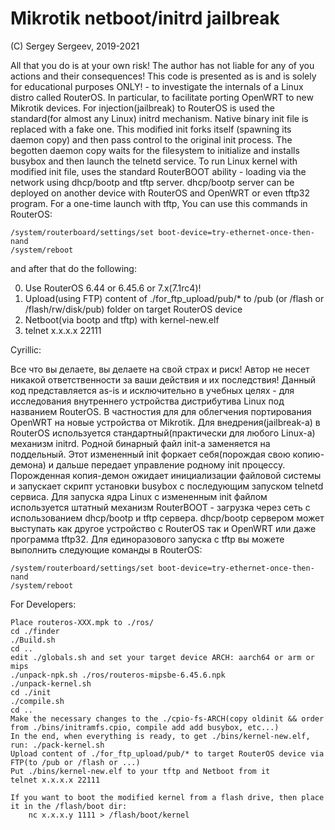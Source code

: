 # Mikrotik netboot/initrd jailbreak

(C) Sergey Sergeev, 2019-2021

All that you do is at your own risk!
The author has not liable for any of you actions and their consequences!
This code is presented as is and is solely for educational purposes ONLY! -
to investigate the internals of a Linux distro called RouterOS.
In particular, to facilitate porting OpenWRT to new Mikrotik devices.
For injection(jailbreak) to RouterOS is used the standard(for almost any Linux)
initrd mechanism. Native binary init file is replaced with a fake one. This modified
init forks itself (spawning its daemon copy) and then pass control to the original init
process. The begotten daemon copy waits for the filesystem to initialize and installs
busybox and then launch the telnetd service. To run Linux kernel with modified init file,
uses the standard RouterBOOT ability - loading via the network using dhcp/bootp and tftp
server. dhcp/bootp server can be deployed on another device with RouterOS and OpenWRT or
even tftp32 program. For a one-time launch with tftp, You can use this commands in RouterOS:

	/system/routerboard/settings/set boot-device=try-ethernet-once-then-nand
	/system/reboot

and after that do the following:

0) Use RouterOS 6.44 or 6.45.6 or 7.x(7.1rc4)!
1) Upload(using FTP) content of ./for_ftp_upload/pub/* to /pub
     (or /flash or /flash/rw/disk/pub) folder on target RouterOS device
2) Netboot(via bootp and tftp) with kernel-new.elf
3) telnet x.x.x.x 22111

Cyrillic:

Все что вы делаете, вы делаете на свой страх и риск!
Автор не несет никакой ответственности за ваши действия и их последствия!
Данный код представляется as-is и исключительно в учебных целях -
для исследования внутреннего устройства дистрибутива Linux под названием
RouterOS. В частностия для для облегчения портирования OpenWRT на новые
устройства от Mikrotik. Для внедрения(jailbreak-а) в RouterOS используется
стандартный(практически для любого Linux-а) механизм initrd. Родной бинарный
файл init-а заменяется на поддельный. Этот измененный init форкает себя(порождая
свою копию-демона) и дальше передает управление родному init процессу. Порожденная
копия-демон ожидает инициализации файловой системы и запускает скрипт установки
busybox с последующим запуском telnetd сервиса. Для запуска ядра Linux с измененным
init файлом используется штатный механизм RouterBOOT - загрузка через сеть
с использованием dhcp/bootp и tftp сервера. dhcp/bootp сервером может выступать
как другое устройство с RouterOS так и OpenWRT или даже программа tftp32.
Для единоразового запуска с tftp вы можете выполнить следующие команды в RouterOS:

	/system/routerboard/settings/set boot-device=try-ethernet-once-then-nand
	/system/reboot

For Developers:

	Place routeros-XXX.mpk to ./ros/
	cd ./finder
	./Build.sh
	cd ..
	edit ./globals.sh and set your target device ARCH: aarch64 or arm or mips
	./unpack-npk.sh ./ros/routeros-mipsbe-6.45.6.npk
	./unpack-kernel.sh
	cd ./init
	./compile.sh
	cd ..
	Make the necessary changes to the ./cpio-fs-ARCH(copy oldinit && order from ./bins/initramfs.cpio, compile add add busybox, etc...)
	In the end, when everything is ready, to get ./bins/kernel-new.elf, run: ./pack-kernel.sh
	Upload content of ./for_ftp_upload/pub/* to target RouterOS device via FTP(to /pub or /flash or ...)
	Put ./bins/kernel-new.elf to your tftp and Netboot from it
	telnet x.x.x.x 22111

	If you want to boot the modified kernel from a flash drive, then place it in the /flash/boot dir:
		nc x.x.x.y 1111 > /flash/boot/kernel
